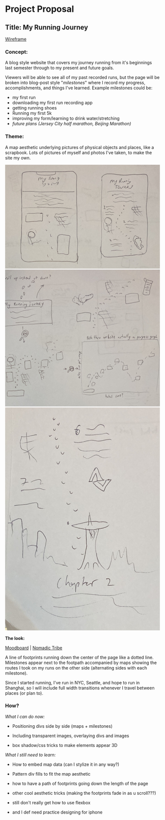 # Project Proposal

## Title: My Running Journey

[Wireframe](https://ian41284128.github.io/WebDevHW/Week_5/)

### Concept:

A blog style website that covers my journey running from it's beginnings last semester through to my present and future goals.

Viewers will be able to see all of my past recorded runs, but the page will be broken into blog-post style "*milestones*" where I record my progress, accomplishments, and things I've learned. Example milestones could be: 
* my first run
* downloading my first run recording app
* getting running shoes
* Running my first 5k
* improving my form/learning to drink water/stretching
* *future plans (Jersey City half marathon, Beijing Marathon)*

### Theme:

A map aesthetic underlying pictures of physical objects and places, like a scrapbook. Lots of pictures of myself and photos I've taken, to make the site my own.

![two potential layouts](../Week_4/LayoutWireframes.jpg)
![a concept involving scrolling up instead of down](../Week_4/ScrollUpWireframe.jpg)
![an example of a city transition](../Week_4/CityTransitionWireframe.jpg)

**The look:**

[Moodboard](https://www.pinterest.com/hylianchicken/running-site-mood-board/) 
|
[Nomadic Tribe](https://2019.makemepulse.com/)

A line of footprints running down the center of the page like a dotted line. Milestones appear next to the footpath accompanied by maps showing the routes I took on my runs on the other side (alternating sides with each milestone).

Since I started running, I've run in NYC, Seattle, and hope to run in Shanghai, so I will include full width transitions whenever I travel between places (or plan to).

### How?

*What I can do now:*

* Positioning divs side by side (maps + milestones)

* Including transparent images, overlaying divs and images

* box shadow/css tricks to make elements appear 3D

*What I still need to learn:*

* How to embed map data (can I stylize it in any way?)

* Pattern div fills to fit the map aesthetic

* how to have a path of footprints going down the length of the page

* other cool aesthetic tricks (making the footprints fade in as u scroll???)

* still don't really get how to use flexbox

* and I def need practice designing for iphone